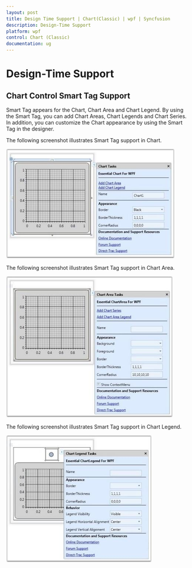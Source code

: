 ```yaml
---
layout: post
title: Design Time Support | Chart(Classic) | wpf | Syncfusion
description: Design-Time Support
platform: wpf
control: Chart (Classic)
documentation: ug
---
```

# Design-Time Support

## Chart Control Smart Tag Support

Smart Tag appears for the Chart, Chart Area and Chart Legend. By using the Smart Tag, you can add Chart Areas, Chart Legends and Chart Series. In addition, you can customize the Chart appearance by using the Smart Tag in the designer.

The following screenshot illustrates Smart Tag support in Chart.

![](Chart-Controls_images/Chart-Controls_img192.jpeg)



The following screenshot illustrates Smart Tag support in Chart Area.

![](Chart-Controls_images/Chart-Controls_img193.jpeg)



The following screenshot illustrates Smart Tag support in Chart Legend.

![](Chart-Controls_images/Chart-Controls_img194.jpeg)
